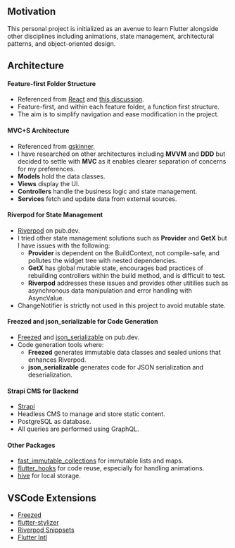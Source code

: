 ## Motivation
This personal project is initialized as an avenue to learn Flutter alongside other disciplines including animations, state management, architectural patterns, and object-oriented design.

## Architecture
#### Feature-first Folder Structure
- Referenced from [React](https://reactjs.org/docs/faq-structure.html) and [this discussion](https://github.com/brianegan/new_flutter_template/issues/10).
- Feature-first, and within each feature folder, a function first structure.
- The aim is to simplify navigation and ease modification in the project.

#### MVC+S Architecture
- Referenced from [gskinner](https://blog.gskinner.com/archives/2020/09/flutter-state-management-with-mvcs.html).
- I have researched on other architectures including **MVVM** and **DDD** but decided to settle with **MVC** as it enables clearer separation of concerns for my preferences.
- **Models** hold the data classes.
- **Views** display the UI.
- **Controllers** handle the business logic and state management.
- **Services** fetch and update data from external sources.

#### Riverpod for State Management
- [Riverpod](https://pub.dev/packages/riverpod) on pub.dev.
- I tried other state management solutions such as **Provider** and **GetX** but I have issues with the following:
	- **Provider** is dependent on the BuildContext, not compile-safe, and pollutes the widget tree with nested dependencies.
	- **GetX** has global mutable state, encourages bad practices of rebuilding controllers within the build method, and is difficult to test.
	- **Riverpod** addresses these issues and provides other utitilies such as asynchronous data manipulation and error handling with AsyncValue.
- ChangeNotifier is strictly not used in this project to avoid mutable state.

#### Freezed and json_serializable for Code Generation
- [Freezed](https://pub.dev/packages/freezed) and [json_serializable](https://pub.dev/packages/json_serializable) on pub.dev.
- Code generation tools where:
	- **Freezed** generates immutable data classes and sealed unions that enhances Riverpod.
	- **json_serializable** generates code for JSON serialization and deserialization.

#### Strapi CMS for Backend
- [Strapi](https://strapi.io/)
- Headless CMS to manage and store static content.
- PostgreSQL as database.
- All queries are performed using GraphQL.

#### Other Packages
- [fast_immutable_collections](https://pub.dev/packages/fast_immutable_collections) for immutable lists and maps.
- [flutter_hooks](https://pub.dev/packages/flutter_hooks) for code reuse, especially for handling animations.
- [hive](https://pub.dev/packages/hive) for local storage.

## VSCode Extensions
- [Freezed](https://marketplace.visualstudio.com/items?itemName=blaxou.freezed)
- [flutter-stylizer](https://marketplace.visualstudio.com/items?itemName=gmlewis-vscode.flutter-stylizer)
- [Riverpod Snippsets](https://marketplace.visualstudio.com/items?itemName=Pythonhub.riverpodsnippets)
- [Flutter Intl](https://marketplace.visualstudio.com/items?itemName=localizely.flutter-intl)
